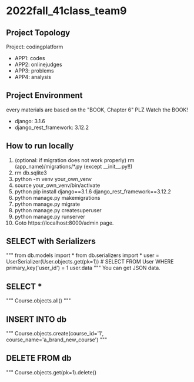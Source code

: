 # 2022fall_41class_team9

## Project Topology
Project: codingplatform
- APP1: codes
- APP2: onlinejudges
- APP3: problems
- APP4: analysis


## Project Environment
every materials are based on the "BOOK, Chapter 6"
PLZ Watch the BOOK!

- django: 3.1.6
- django_rest_framework: 3.12.2

## How to run locally
1. (optional: if migration does not work properly) rm (app_name)/migrations/*.py (except \_\_init\_\_.py!!)
2. rm db.sqlite3
3. python -m venv your_own_venv
4. source your_own_venv/bin/activate
5. python pip install django==3.1.6 django_rest_framework==3.12.2
6. python manage.py makemigrations
7. python manage.py migrate
8. python manage.py createsuperuser
9. python manage.py runserver
10. Goto https://localhost:8000/admin page.

## SELECT with Serializers
"""
from db.models import *
from db.serializers import *
user = UserSerializer(User.objects.get(pk=1))  # SELECT FROM User WHERE primary_key('user_id') = 1
user.data
"""
You can get JSON data.

## SELECT *
"""
Course.objects.all()
"""

## INSERT INTO db
"""
Course.objects.create(course_id='1', course_name='a_brand_new_course')
"""

## DELETE FROM db
"""
Course.objects.get(pk=1).delete()
